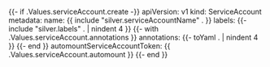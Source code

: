 {{- if .Values.serviceAccount.create -}}
apiVersion: v1
kind: ServiceAccount
metadata:
  name: {{ include "silver.serviceAccountName" . }}
  labels:
    {{- include "silver.labels" . | nindent 4 }}
  {{- with .Values.serviceAccount.annotations }}
  annotations:
    {{- toYaml . | nindent 4 }}
  {{- end }}
automountServiceAccountToken: {{ .Values.serviceAccount.automount }}
{{- end }}
